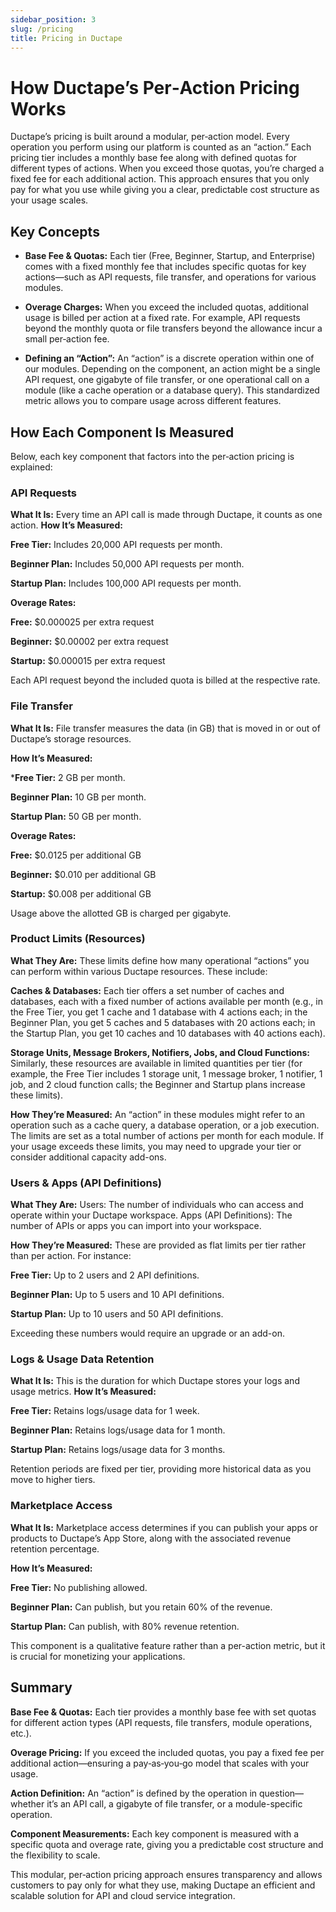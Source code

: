 ```yaml
---
sidebar_position: 3
slug: /pricing
title: Pricing in Ductape
---
```


# How Ductape’s Per‑Action Pricing Works

Ductape’s pricing is built around a modular, per‑action model. Every operation you perform using our platform is counted as an “action.” Each pricing tier includes a monthly base fee along with defined quotas for different types of actions. When you exceed those quotas, you’re charged a fixed fee for each additional action. This approach ensures that you only pay for what you use while giving you a clear, predictable cost structure as your usage scales.

## Key Concepts
- **Base Fee & Quotas:**
Each tier (Free, Beginner, Startup, and Enterprise) comes with a fixed monthly fee that includes specific quotas for key actions—such as API requests, file transfer, and operations for various modules.

- **Overage Charges:**
When you exceed the included quotas, additional usage is billed per action at a fixed rate. For example, API requests beyond the monthly quota or file transfers beyond the allowance incur a small per‑action fee.

- **Defining an “Action”:**
An “action” is a discrete operation within one of our modules. Depending on the component, an action might be a single API request, one gigabyte of file transfer, or one operational call on a module (like a cache operation or a database query). This standardized metric allows you to compare usage across different features.


## How Each Component Is Measured
Below, each key component that factors into the per‑action pricing is explained:


### **API Requests**
**What It Is:**
Every time an API call is made through Ductape, it counts as one action.
**How It’s Measured:**

**Free Tier:** Includes 20,000 API requests per month.

**Beginner Plan:** Includes 50,000 API requests per month.

**Startup Plan:** Includes 100,000 API requests per month.

**Overage Rates:**

**Free:** $0.000025 per extra request

**Beginner:** $0.00002 per extra request

**Startup:** $0.000015 per extra request

Each API request beyond the included quota is billed at the respective rate.


### **File Transfer**
**What It Is:** File transfer measures the data (in GB) that is moved in or out of Ductape’s storage resources.

**How It’s Measured:**

***Free Tier:** 2 GB per month.

**Beginner Plan:** 10 GB per month.

**Startup Plan:** 50 GB per month.

**Overage Rates:**

**Free:** $0.0125 per additional GB

**Beginner:** $0.010 per additional GB

**Startup:** $0.008 per additional GB

Usage above the allotted GB is charged per gigabyte.


###  **Product Limits (Resources)**
**What They Are:**
These limits define how many operational “actions” you can perform within various Ductape resources. These include:

**Caches & Databases:** Each tier offers a set number of caches and databases, each with a fixed number of actions available per month (e.g., in the Free Tier, you get 1 cache and 1 database with 4 actions each; in the Beginner Plan, you get 5 caches and 5 databases with 20 actions each; in the Startup Plan, you get 10 caches and 10 databases with 40 actions each).

**Storage Units, Message Brokers, Notifiers, Jobs, and Cloud Functions:** Similarly, these resources are available in limited quantities per tier (for example, the Free Tier includes 1 storage unit, 1 message broker, 1 notifier, 1 job, and 2 cloud function calls; the Beginner and Startup plans increase these limits).

**How They’re Measured:** An “action” in these modules might refer to an operation such as a cache query, a database operation, or a job execution. The limits are set as a total number of actions per month for each module. If your usage exceeds these limits, you may need to upgrade your tier or consider additional capacity add-ons.


### **Users & Apps (API Definitions)**
**What They Are:**
Users: The number of individuals who can access and operate within your Ductape workspace.
Apps (API Definitions): The number of APIs or apps you can import into your workspace.

**How They’re Measured:**
These are provided as flat limits per tier rather than per action. For instance:

**Free Tier:** Up to 2 users and 2 API definitions.

**Beginner Plan:** Up to 5 users and 10 API definitions.

**Startup Plan:** Up to 10 users and 50 API definitions.

Exceeding these numbers would require an upgrade or an add-on.


### **Logs & Usage Data Retention**
**What It Is:**
This is the duration for which Ductape stores your logs and usage metrics.
**How It’s Measured:**

**Free Tier:** Retains logs/usage data for 1 week.

**Beginner Plan:** Retains logs/usage data for 1 month.

**Startup Plan:** Retains logs/usage data for 3 months.

Retention periods are fixed per tier, providing more historical data as you move to higher tiers.


### **Marketplace Access**
**What It Is:**
Marketplace access determines if you can publish your apps or products to Ductape’s App Store, along with the associated revenue retention percentage.

**How It’s Measured:**

**Free Tier:** No publishing allowed.

**Beginner Plan:** Can publish, but you retain 60% of the revenue.

**Startup Plan:** Can publish, with 80% revenue retention.

This component is a qualitative feature rather than a per-action metric, but it is crucial for monetizing your applications.

## **Summary**
**Base Fee & Quotas:** Each tier provides a monthly base fee with set quotas for different action types (API requests, file transfers, module operations, etc.).

**Overage Pricing:** If you exceed the included quotas, you pay a fixed fee per additional action—ensuring a pay‑as‑you‑go model that scales with your usage.

**Action Definition:** An “action” is defined by the operation in question—whether it’s an API call, a gigabyte of file transfer, or a module-specific operation.

**Component Measurements:** Each key component is measured with a specific quota and overage rate, giving you a predictable cost structure and the flexibility to scale.

This modular, per‑action pricing approach ensures transparency and allows customers to pay only for what they use, making Ductape an efficient and scalable solution for API and cloud service integration.

